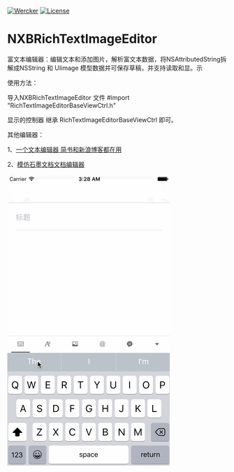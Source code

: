 
[![Wercker](https://img.shields.io/wercker/ci/wercker/docs.svg?maxAge=2592000)]()
[![License](https://img.shields.io/github/license/bang590/JSPatch.svg?style=flat)](https://github.com/bang590/JSPatch/blob/master/LICENSE)

# NXBRichTextImageEditor
富文本编辑器：编辑文本和添加图片，解析富文本数据，将NSAttributedString拆解成NSString 和 UIimage 模型数据并可保存草稿，并支持读取和显。示


使用方法：

导入NXBRichTextImageEditor 文件
#import "RichTextImageEditorBaseViewCtrl.h"

显示的控制器 继承 RichTextImageEditorBaseViewCtrl 即可。

其他编辑器：

1、[一个文本编辑器 简书和新浪博客都在用](https://github.com/wordpress-mobile/WordPress-Editor-iOS)

2、[模仿石墨文档文档编辑器](https://github.com/littleMeaning/SimpleWord)

![image](https://github.com/littleMeaning/SimpleWord/blob/master/display.gif)
